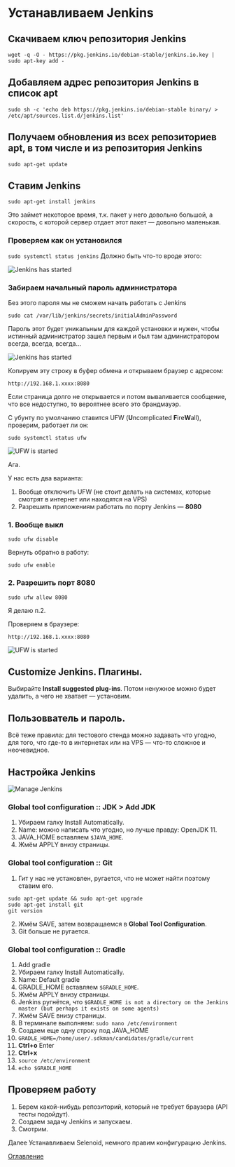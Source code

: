 # Устанавливаем Jenkins
## Скачиваем ключ репозитория Jenkins
```wget -q -O - https://pkg.jenkins.io/debian-stable/jenkins.io.key | sudo apt-key add -```
## Добавляем адрес репозитория Jenkins в список apt

```sudo sh -c 'echo deb https://pkg.jenkins.io/debian-stable binary/ > /etc/apt/sources.list.d/jenkins.list'```

## Получаем обновления из всех репозиториев apt, в том числе и из репозитория Jenkins

```sudo apt-get update```

## Ставим Jenkins

```sudo apt-get install jenkins```

Это займет некоторое время, т.к. пакет у него довольно большой, а скорость, с которой сервер отдает этот пакет — довольно маленькая.

### Проверяем как он установился

```sudo systemctl status jenkins```
Должно быть что-то вроде этого:

![Jenkins has started](./img/013%20JenkinsStarted.png)

### Забираем начальный пароль администратора
Без этого пароля мы не сможем начать работать с Jenkins

```sudo cat /var/lib/jenkins/secrets/initialAdminPassword```

Пароль этот будет уникальным для каждой установки и нужен, чтобы истинный администратор зашел первым и был там администратором всегда, всегда, всегда...

![Jenkins has started](./img/013%20JenkinsOtp.png)

Копируем эту строку в буфер обмена и открываем браузер с адресом:

```http://192.168.1.xxxx:8080```

Если страница долго не открывается и потом вываливается сообщение, что все недоступно, то вероятнее всего это брандмауэр.

С убунту по умолчанию ставится UFW (**U**ncomplicated **F**ire**W**all), проверим, работает ли он:

```sudo systemctl status ufw```

![UFW is started](./img/013%20JenkinsUFWstatus.png)

Ага.

У нас есть два варианта:
1. Вообще отключить UFW (не стоит делать на системах, которые смотрят в интернет или находятся на VPS)
2. Разрешить приложениям работать по порту Jenkins — **8080**

### 1. Вообще выкл
```sudo ufw disable```

Вернуть обратно в работу:

```sudo ufw enable```

### 2. Разрешить порт 8080

```sudo ufw allow 8080```

Я делаю п.2.

Проверяем в браузере:

```http://192.168.1.xxxx:8080```

![UFW is started](./img/013%20JenkinsUnlock.png)

## Customize Jenkins. Плагины.

Выбирайте **Install suggested plug-ins**. Потом ненужное можно будет удалить, а чего не хватает — установим.

## Пользовватель и пароль. 

Всё теже правила: для тестового стенда можно задавать что угодно, для того, что где-то в интернетах или на VPS — что-то сложное и неочевидное.

## Настройка Jenkins

![Manage Jenkins](./img/013%20JenkinsManageJenkins.png)

### Global tool configuration :: JDK > Add JDK

1. Убираем галку Install Automatically.
2. Name: можно написать что угодно, но лучше правду: OpenJDK 11.
3. JAVA_HOME вставляем ```$JAVA_HOME```.
4. Жмём APPLY внизу страницы.

### Global tool configuration :: Git
1. Гит у нас не установлен, ругается, что не может найти поэтому ставим его.

```
sudo apt-get update && sudo apt-get upgrade
sudo apt-get install git
git version
```
2. Жмём SAVE, затем возвращаемся в **Global Tool Configuration**.
3. Git больше не ругается.

### Global tool configuration :: Gradle
1. Add gradle
2. Убираем галку Install Automatically.
3. Name: Default gradle
4. GRADLE_HOME вставляем ```$GRADLE_HOME```.
5. Жмём APPLY внизу страницы.
6. Jenkins ругнётся, что ```$GRADLE_HOME is not a directory on the Jenkins master (but perhaps it exists on some agents)```
7. Жмём SAVE внизу страницы.
8. В терминале выполняем: ```sudo nano /etc/environment```
9. Создаем еще одну строку под JAVA_HOME
10. ```GRADLE_HOME=/home/user/.sdkman/candidates/gradle/current```
11. **Ctrl+o** Enter
12. **Ctrl+x**
13. ```source /etc/environment```
14. ```echo $GRADLE_HOME```

## Проверяем работу
1. Берем какой-нибудь репозиторий, который не требует браузера (API тесты подойдут).
2. Создаем задачу Jenkins и запускаем.
3. Смотрим.

Далее Устанавливаем Selenoid, немного правим конфигурацию Jenkins.

[Оглавление](./000%20toc.md)